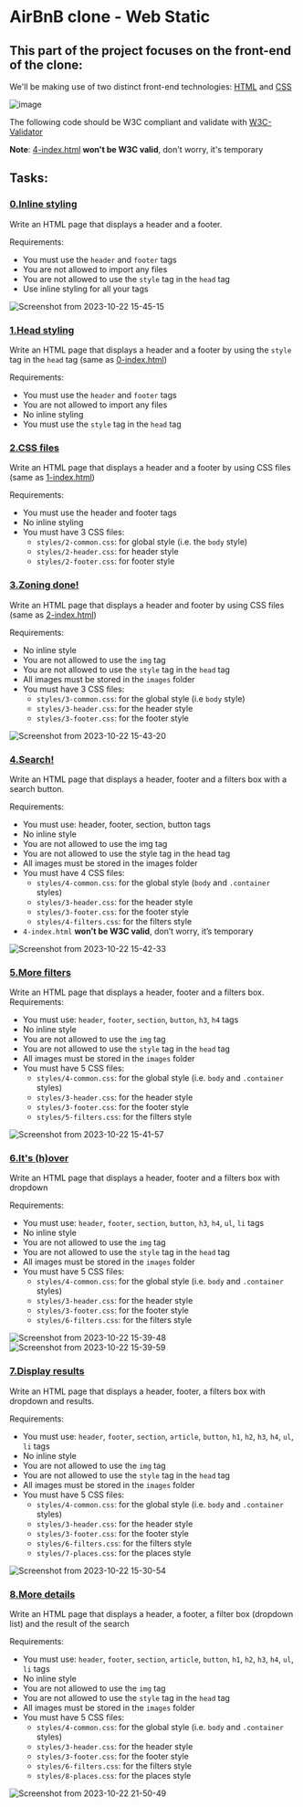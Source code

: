 # AirBnB clone - Web Static
## This part of the project focuses on the front-end of the clone:
We'll be making use of two distinct front-end technologies: [HTML](https://www.freecodecamp.org/news/what-is-html-definition-and-meaning/) and [CSS](https://en.wikipedia.org/wiki/CSS)

![image](https://github.com/Smambo/AirBnB_clone/assets/113464914/66372880-39d0-4d9c-84f6-b931374b1d22)

The following code should be W3C compliant and validate with [W3C-Validator](https://github.com/alx-tools/W3C-Validator)

**Note**: [4-index.html](./4-index.html) **won't be W3C valid**, don't worry, it's temporary 
## Tasks:
### [0.Inline styling](./0-index.html)
Write an HTML page that displays a header and a footer.

Requirements:

* You must use the `header` and `footer` tags
* You are not allowed to import any files
* You are not allowed to use the `style` tag in the `head` tag
* Use inline styling for all your tags

![Screenshot from 2023-10-22 15-45-15](https://github.com/Smambo/AirBnB_clone/assets/113464914/6e07cb45-286d-48d0-85d5-17cee1b1cae2)

### [1.Head styling](./1-index.html)
Write an HTML page that displays a header and a footer by using the `style` tag in the `head` tag (same as [0-index.html](./0-index.html))

Requirements:

* You must use the `header` and `footer` tags
* You are not allowed to import any files
* No inline styling
* You must use the `style` tag in the `head` tag

### [2.CSS files](./2-index.html)
Write an HTML page that displays a header and a footer by using CSS files (same as [1-index.html](./1-index.html))

Requirements:

* You must use the header and footer tags
* No inline styling
* You must have 3 CSS files:
  * `styles/2-common.css`: for global style (i.e. the `body` style)
  * `styles/2-header.css`: for header style
  * `styles/2-footer.css`: for footer style

### [3.Zoning done!](./3-index.html)
Write an HTML page that displays a header and footer by using CSS files (same as [2-index.html](2-index.html))

Requirements:

* No inline style
* You are not allowed to use the `img` tag
* You are not allowed to use the `style` tag in the `head` tag
* All images must be stored in the `images` folder
* You must have 3 CSS files:
    * `styles/3-common.css`: for the global style (i.e `body` style)
    * `styles/3-header.css`: for the header style
    * `styles/3-footer.css`: for the footer style

![Screenshot from 2023-10-22 15-43-20](https://github.com/Smambo/AirBnB_clone/assets/113464914/d84a3328-88c4-46cb-8b53-3b7770e4f1d0)

### [4.Search!](./4-index.html)
Write an HTML page that displays a header, footer and a filters box with a search button.

Requirements:

* You must use: header, footer, section, button tags
* No inline style
* You are not allowed to use the img tag
* You are not allowed to use the style tag in the head tag
* All images must be stored in the images folder
* You must have 4 CSS files:
  * `styles/4-common.css`: for the global style (`body` and `.container` styles)
  * `styles/3-header.css`: for the header style
  * `styles/3-footer.css`: for the footer style
  * `styles/4-filters.css`: for the filters style
* `4-index.html` **won’t be W3C valid**, don’t worry, it’s temporary

![Screenshot from 2023-10-22 15-42-33](https://github.com/Smambo/AirBnB_clone/assets/113464914/683e8e43-e2bb-4034-8501-3015b7f96eeb)

### [5.More filters](./5-index.html)
Write an HTML page that displays a header, footer and a filters box.
Requirements:
 
* You must use: `header`, `footer`, `section`, `button`, `h3`, `h4` tags
* No inline style
* You are not allowed to use the `img` tag
* You are not allowed to use the `style` tag in the `head` tag
* All images must be stored in the `images` folder
* You must have 5 CSS files:
  * `styles/4-common.css`: for the global style (i.e. `body` and `.container` styles)
  * `styles/3-header.css`: for the header style
  * `styles/3-footer.css`: for the footer style
  * `styles/5-filters.css`: for the filters style

![Screenshot from 2023-10-22 15-41-57](https://github.com/Smambo/AirBnB_clone/assets/113464914/f7d9959f-537e-4c62-b499-c865f33d64cd)

### [6.It's (h)over](./6-index.html)
Write an HTML page that displays a header, footer and a filters box with dropdown

Requirements:

* You must use: `header`, `footer`, `section`, `button`, `h3`, `h4`, `ul`, `li` tags
* No inline style
* You are not allowed to use the `img` tag
* You are not allowed to use the `style` tag in the `head` tag
* All images must be stored in the `images` folder
* You must have 5 CSS files:
  * `styles/4-common.css`: for the global style (i.e. `body` and `.container` styles)
  * `styles/3-header.css`: for the header style
  * `styles/3-footer.css`: for the footer style
  * `styles/6-filters.css`: for the filters style

![Screenshot from 2023-10-22 15-39-48](https://github.com/Smambo/AirBnB_clone/assets/113464914/e9cab5ae-9405-4ebb-a50f-f38d2753d564)
![Screenshot from 2023-10-22 15-39-59](https://github.com/Smambo/AirBnB_clone/assets/113464914/8ac51073-1391-4608-932e-08d8fec50766)


### [7.Display results](./7-index.html)
Write an HTML page that displays a header, footer, a filters box with dropdown and results.

Requirements:

* You must use: `header`, `footer`, `section`, `article`, `button`, `h1`, `h2`, `h3`, `h4`, `ul`,     `li` tags
* No inline style
* You are not allowed to use the `img` tag
* You are not allowed to use the `style` tag in the `head` tag
* All images must be stored in the `images` folder
* You must have 5 CSS files:
  * `styles/4-common.css`: for the global style (i.e. `body` and `.container` styles)
  * `styles/3-header.css`: for the header style
  * `styles/3-footer.css`: for the footer style
  * `styles/6-filters.css`: for the filters style
  * `styles/7-places.css`: for the places style

![Screenshot from 2023-10-22 15-30-54](https://github.com/Smambo/AirBnB_clone/assets/113464914/e3400743-a243-4975-81fc-9d0347bc6236)


### [8.More details](./8-index.html)
Write an HTML page that displays a header, a footer, a filter box (dropdown list) and the result of the search

Requirements:

* You must use: `header`, `footer`, `section`, `article`, `button`, `h1`, `h2`, `h3`, `h4`, `ul`, `li` tags
* No inline style
* You are not allowed to use the `img` tag
* You are not allowed to use the `style` tag in the `head` tag
* All images must be stored in the `images` folder
* You must have 5 CSS files:
  * `styles/4-common.css`: for the global style (i.e. `body` and `.container` styles)
  * `styles/3-header.css`: for the header style
  * `styles/3-footer.css`: for the footer style
  * `styles/6-filters.css`: for the filters style
  * `styles/8-places.css`: for the places style

![Screenshot from 2023-10-22 21-50-49](https://github.com/Smambo/AirBnB_clone/assets/113464914/8ef187cc-df2a-4bd5-a94b-a8c33c56d3a4)

